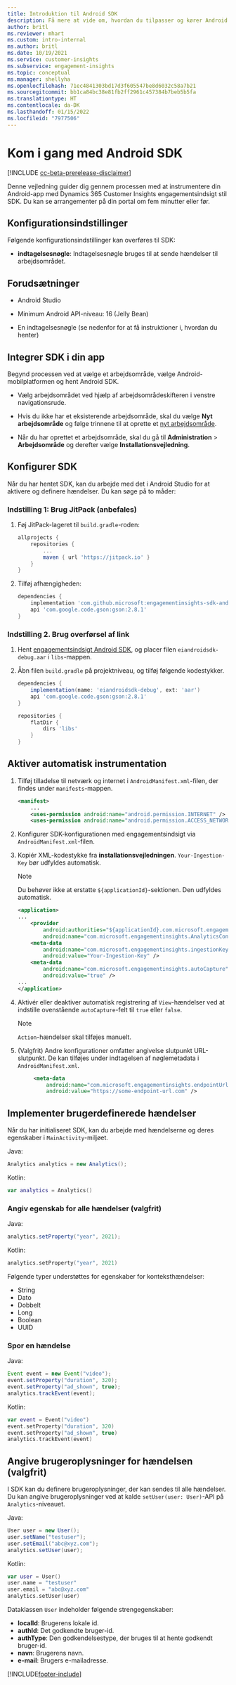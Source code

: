 ```yaml
---
title: Introduktion til Android SDK
description: Få mere at vide om, hvordan du tilpasser og kører Android SDK
author: britl
ms.reviewer: mhart
ms.custom: intro-internal
ms.author: britl
ms.date: 10/19/2021
ms.service: customer-insights
ms.subservice: engagement-insights
ms.topic: conceptual
ms.manager: shellyha
ms.openlocfilehash: 71ec4841303bd17d3f605547be8d6032c58a7b21
ms.sourcegitcommit: bb1ca84bc38e81fb2ff2961c457384b7beb5b5fa
ms.translationtype: HT
ms.contentlocale: da-DK
ms.lasthandoff: 01/15/2022
ms.locfileid: "7977506"
---
```

# <a name="get-started-with-the-android-sdk"></a>Kom i gang med Android SDK

[!INCLUDE [cc-beta-prerelease-disclaimer](includes/cc-beta-prerelease-disclaimer.md)]

Denne vejledning guider dig gennem processen med at instrumentere din Android-app med Dynamics 365 Customer Insights engagementsindsigt stil SDK. Du kan se arrangementer på din portal om fem minutter eller før.

## <a name="configuration-options"></a>Konfigurationsindstillinger
Følgende konfigurationsindstillinger kan overføres til SDK:

- **indtagelsesnøgle**: Indtagelsesnøgle bruges til at sende hændelser til arbejdsområdet.

## <a name="prerequisites"></a>Forudsætninger

- Android Studio

- Minimum Android API-niveau: 16 (Jelly Bean)

- En indtagelsesnøgle (se nedenfor for at få instruktioner i, hvordan du henter)

## <a name="integrate-the-sdk-into-your-application"></a>Integrer SDK i din app
Begynd processen ved at vælge et arbejdsområde, vælge Android-mobilplatformen og hent Android SDK.

- Vælg arbejdsområdet ved hjælp af arbejdsområdeskifteren i venstre navigationsrude.

- Hvis du ikke har et eksisterende arbejdsområde, skal du vælge **Nyt arbejdsområde** og følge trinnene til at oprette et [nyt arbejdsområde](create-workspace.md).

- Når du har oprettet et arbejdsområde, skal du gå til **Administration** > **Arbejdsområde** og derefter vælge **Installationsvejledning**.

## <a name="configure-the-sdk"></a>Konfigurer SDK

Når du har hentet SDK, kan du arbejde med det i Android Studio for at aktivere og definere hændelser. Du kan søge på to måder:
### <a name="option-1-use-jitpack-recommended"></a>Indstilling 1: Brug JitPack (anbefales)
1. Føj JitPack-lageret til `build.gradle`-roden:
    ```gradle
    allprojects {
        repositories {
            ...
            maven { url 'https://jitpack.io' }
        }
    }
    ```

1. Tilføj afhængigheden:
    ```gradle
    dependencies {
        implementation 'com.github.microsoft:engagementinsights-sdk-android:v1.0.0'
        api 'com.google.code.gson:gson:2.8.1'
    }
    ```

### <a name="option-2-use-download-link"></a>Indstilling 2. Brug overførsel af link
1. Hent [engagementsindsigt Android SDK](https://download.pi.dynamics.com/sdk/EI-SDKs/ei-android-sdk.zip), og placer filen `eiandroidsdk-debug.aar` i `libs`-mappen.

1. Åbn filen `build.gradle` på projektniveau, og tilføj følgende kodestykker.
    ```gradle
    dependencies {
        implementation(name: 'eiandroidsdk-debug', ext: 'aar')
        api 'com.google.code.gson:gson:2.8.1'
    }

    repositories {
        flatDir {
            dirs 'libs'
        }
    }
    ```

## <a name="enable-auto-instrumentation"></a>Aktiver automatisk instrumentation

1. Tilføj tilladelse til netværk og internet i `AndroidManifest.xml`-filen, der findes under `manifests`-mappen.
    ```xml
    <manifest>
        ...
        <uses-permission android:name="android.permission.INTERNET" />
        <uses-permission android:name="android.permission.ACCESS_NETWORK_STATE" />
    ```

1. Konfigurer SDK-konfigurationen med engagementsindsigt via `AndroidManifest.xml`-filen.

1. Kopiér XML-kodestykke fra **installationsvejledningen**. `Your-Ingestion-Key` bør udfyldes automatisk.

   > [!NOTE]
   > Du behøver ikke at erstatte `${applicationId}`-sektionen. Den udfyldes automatisk.


   ```xml
   <application>
   ...
       <provider
           android:authorities="${applicationId}.com.microsoft.engagementinsights.AnalyticsContentProvider"
           android:name="com.microsoft.engagementinsights.AnalyticsContentProvider" />
       <meta-data
           android:name="com.microsoft.engagementinsights.ingestionKey"
           android:value="Your-Ingestion-Key" />
       <meta-data
           android:name="com.microsoft.engagementinsights.autoCapture"
           android:value="true" />
   ...
   </application>
   ```

1. Aktivér eller deaktiver automatisk registrering af `View`-hændelser ved at indstille ovenstående `autoCapture`-felt til `true` eller `false`. 

   >[!NOTE]
   >`Action`-hændelser skal tilføjes manuelt.

1. (Valgfrit) Andre konfigurationer omfatter angivelse slutpunkt URL-slutpunkt. De kan tilføjes under indtagelsen af nøglemetadata i `AndroidManifest.xml`.

   ```xml
        <meta-data
            android:name="com.microsoft.engagementinsights.endpointUrl"
            android:value="https://some-endpoint-url.com" />
   ```

## <a name="implement-custom-events"></a>Implementer brugerdefinerede hændelser

Når du har initialiseret SDK, kan du arbejde med hændelserne og deres egenskaber i `MainActivity`-miljøet.


Java:
```java
Analytics analytics = new Analytics();
```

Kotlin:
```kotlin
var analytics = Analytics()
```

### <a name="set-property-for-all-events-optional"></a>Angiv egenskab for alle hændelser (valgfrit)

Java:
```java
analytics.setProperty("year", 2021);
```

Kotlin:
```kotlin
analytics.setProperty("year", 2021)
```

Følgende typer understøttes for egenskaber for konteksthændelser:
- String
- Dato
- Dobbelt
- Long
- Boolean
- UUID

### <a name="track-an-event"></a>Spor en hændelse

Java:
```java
Event event = new Event("video");
event.setProperty("duration", 320);
event.setProperty("ad_shown", true);
analytics.trackEvent(event);
```

Kotlin:
```kotlin
var event = Event("video")
event.setProperty("duration", 320)
event.setProperty("ad_shown", true)
analytics.trackEvent(event)
```

## <a name="set-user-details-for-your-event-optional"></a>Angive brugeroplysninger for hændelsen (valgfrit)

I SDK kan du definere brugeroplysninger, der kan sendes til alle hændelser. Du kan angive brugeroplysninger ved at kalde `setUser(user: User)`-API på `Analytics`-niveauet.

Java:
```java
User user = new User();
user.setName("testuser");
user.setEmail("abc@xyz.com");
analytics.setUser(user);
```

Kotlin:
```kotlin
var user = User()
user.name = "testuser"
user.email = "abc@xyz.com"
analytics.setUser(user)
```

Dataklassen `User` indeholder følgende strengegenskaber:

- **localId**: Brugerens lokale id.
- **authId**: Det godkendte bruger-id.
- **authType**: Den godkendelsestype, der bruges til at hente godkendt bruger-id.
- **navn**: Brugerens navn.
- **e-mail**: Brugers e-mailadresse.

[!INCLUDE[footer-include](../includes/footer-banner.md)]

